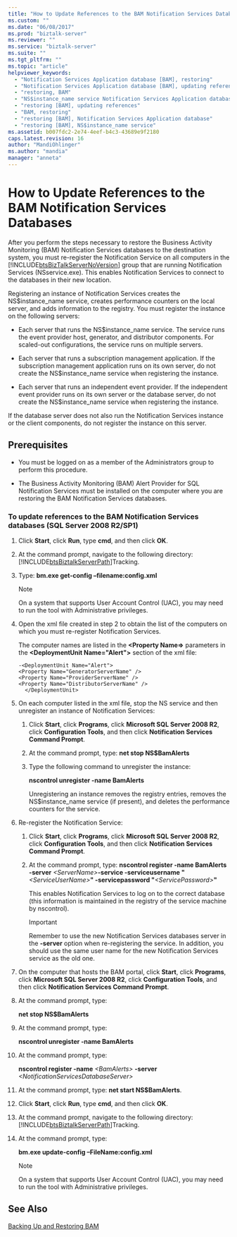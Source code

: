 ```yaml
---
title: "How to Update References to the BAM Notification Services Databases | Microsoft Docs"
ms.custom: ""
ms.date: "06/08/2017"
ms.prod: "biztalk-server"
ms.reviewer: ""
ms.service: "biztalk-server"
ms.suite: ""
ms.tgt_pltfrm: ""
ms.topic: "article"
helpviewer_keywords: 
  - "Notification Services Application database [BAM], restoring"
  - "Notification Services Application database [BAM], updating references"
  - "restoring, BAM"
  - "NS$instance_name service Notification Services Application database [BAM], NS$instance_name service"
  - "restoring [BAM], updating references"
  - "BAM, restoring"
  - "restoring [BAM], Notification Services Application database"
  - "restoring [BAM], NS$instance_name service"
ms.assetid: b007fdc2-2e74-4eef-b4c3-43689e9f2180
caps.latest.revision: 16
author: "MandiOhlinger"
ms.author: "mandia"
manager: "anneta"
---
```

# How to Update References to the BAM Notification Services Databases
After you perform the steps necessary to restore the Business Activity Monitoring (BAM) Notification Services databases to the destination system, you must re-register the Notification Service on all computers in the [!INCLUDE[btsBizTalkServerNoVersion](../includes/btsbiztalkservernoversion-md.md)] group that are running Notification Services (NSservice.exe). This enables Notification Services to connect to the databases in their new location.  
  
 Registering an instance of Notification Services creates the NS$instance_name service, creates performance counters on the local server, and adds information to the registry. You must register the instance on the following servers:  
  
-   Each server that runs the NS$instance_name service. The service runs the event provider host, generator, and distributor components. For scaled-out configurations, the service runs on multiple servers.  
  
-   Each server that runs a subscription management application. If the subscription management application runs on its own server, do not create the NS$instance_name service when registering the instance.  
  
-   Each server that runs an independent event provider. If the independent event provider runs on its own server or the database server, do not create the NS$instance_name service when registering the instance.  
  
 If the database server does not also run the Notification Services instance or the client components, do not register the instance on this server.  
  
## Prerequisites  
  
-   You must be logged on as a member of the Administrators group to perform this procedure.  
  
-   The Business Activity Monitoring (BAM) Alert Provider for SQL Notification Services must be installed on the computer where you are restoring the BAM Notification Services databases.  
  
### To update references to the BAM Notification Services databases (SQL Server 2008 R2/SP1)  
  
1.  Click **Start**, click **Run**, type **cmd**, and then click **OK**.  
  
2.  At the command prompt, navigate to the following directory: [!INCLUDE[btsBiztalkServerPath](../includes/btsbiztalkserverpath-md.md)]Tracking.  
  
3.  Type: **bm.exe get-config –filename:config.xml**  
  
    > [!NOTE]
    >  On a system that supports User Account Control (UAC), you may need to run the tool with Administrative privileges.  
  
4.  Open the xml file created in step 2 to obtain the list of the computers on which you must re-register Notification Services.  
  
     The computer names are listed in the **\<Property Name\=>** parameters in the **\<DeploymentUnit Name="Alert">** section of the xml file:  
  
    ```  
    -<DeploymentUnit Name="Alert">  
    <Property Name="GeneratorServerName" />  
    <Property Name="ProviderServerName" />  
    <Property Name="DistributorServerName" />  
      </DeploymentUnit>  
    ```  
  
5.  On each computer listed in the xml file, stop the NS service and then unregister an instance of Notification Services:  
  
    1.  Click **Start**, click **Programs**, click **Microsoft SQL Server 2008 R2**, click **Configuration Tools**, and then click **Notification Services Command Prompt**.  
  
    2.  At the command prompt, type: **net stop NS$BamAlerts**  
  
    3.  Type the following command to unregister the instance:  
  
         **nscontrol unregister  -name BamAlerts**  
  
         Unregistering an instance removes the registry entries, removes the NS$instance_name service (if present), and deletes the performance counters for the service.  
  
6.  Re-register the Notification Service:  
  
    1.  Click **Start**, click **Programs**, click **Microsoft SQL Server 2008 R2**, click **Configuration Tools**, and then click **Notification Services Command Prompt**.  
  
    2.  At the command prompt, type: **nscontrol register -name BamAlerts -server** *\<ServerName>***-service -serviceusername "***\<ServiceUserName>***" -servicepassword "***\<ServicePassword>***"**  
  
         This enables Notification Services to log on to the correct database (this information is maintained in the registry of the service machine by nscontrol).  
  
        > [!IMPORTANT]
        >  Remember to use the new Notification Services databases server in the **-server** option when re-registering the service. In addition, you should use the same user name for the new Notification Services service as the old one.  
  
7.  On the computer that hosts the BAM portal, click **Start**, click **Programs**, click **Microsoft SQL Server 2008 R2**, click **Configuration Tools**, and then click **Notification Services Command Prompt**.  
  
8.  At the command prompt, type:  
  
     **net stop NS$BamAlerts**  
  
9. At the command prompt, type:  
  
     **nscontrol unregister  -name BamAlerts**  
  
10. At the command prompt, type:  
  
     **nscontrol register  -name**  *\<BamAlerts>*  **-server** *\<NotificationServicesDatabaseServer>*  
  
11. At the command prompt, type: **net start NS$BamAlerts**.  
  
12. Click **Start**, click **Run**, type **cmd**, and then click **OK**.  
  
13. At the command prompt, navigate to the following directory: [!INCLUDE[btsBiztalkServerPath](../includes/btsbiztalkserverpath-md.md)]Tracking.  
  
14. At the command prompt, type:  
  
     **bm.exe update-config –FileName:config.xml**  
  
    > [!NOTE]
    >  On a system that supports User Account Control (UAC), you may need to run the tool with Administrative privileges.  
  
## See Also  
 [Backing Up and Restoring BAM](../core/backing-up-and-restoring-bam.md)